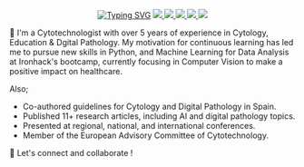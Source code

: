 <p align="center">
<a href="https://git.io/typing-svg"><img src="https://readme-typing-svg.demolab.com?font=Fira+Code&weight=300&duration=1000&pause=1000&color=11F2F7&center=true&vCenter=true&multiline=true&width=435&lines=Isidre+Munn%C3%A9-Betran;Data+Scientist-wannabe;Cytotechnologist+%7C+Professor" alt="Typing SVG" /></a>

<a href="https://www.linkedin.com/in/isi-mube/">
    <img src="https://img.shields.io/badge/-LinkedIn-blue">
</a>  
<a href="https://www.researchgate.net/profile/Isidre_Munne-Bertran">
    <img src="https://img.shields.io/badge/-ResearchGate-lightgrey">
</a>  
<a href="https://twitter.com/isi_mube">
    <img src="https://img.shields.io/badge/-Twitter%20-informational">
</a>
<a href="https://medium.com/@ap.isidre">
    <img src="https://img.shields.io/badge/-Medium-blueviolet">
</a>
<a href="https://www.instagram.com/random.cytology/">
    <img src='https://img.shields.io/badge/-Instagram-red'>
</a>
  
<br/> 

<!-- <a href="https://github.com/isi-mube">
    <img src="https://github-readme-stats.vercel.app/api?username=isi-mube&show_icons=true&count_private=true&show_icons=true&hide_border=true&hide_title=true&card_width=300px&hide_rank=true&bg_color=00000000&theme=dracula">
</a> -->

</p>

💬 I'm a Cytotechnologist with over 5 years of experience in Cytology, Education & Dgital Pathology. My motivation for continuous learning has led me to pursue new skills in Python, and Machine Learning for Data Analysis at Ironhack's bootcamp, currently focusing in Computer Vision to make a positive impact on healthcare.

Also;

- Co-authored guidelines for Cytology and Digital Pathology in Spain.
- Published 11+ research articles, including AI and digital pathology topics.
- Presented at regional, national, and international conferences.
- Member of the European Advisory Committee of Cytotechnology.


🤝 Let's connect and collaborate !
